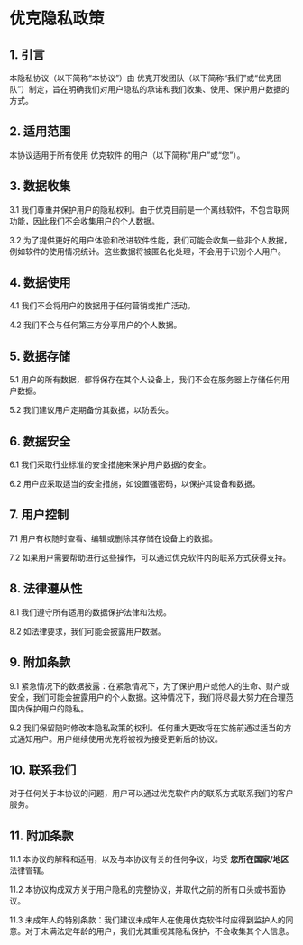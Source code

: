 # 优克隐私政策

## 1. 引言

本隐私协议（以下简称“本协议”）由 优克开发团队（以下简称“我们”或“优克团队”）制定，旨在明确我们对用户隐私的承诺和我们收集、使用、保护用户数据的方式。

## 2. 适用范围

本协议适用于所有使用 优克软件 的用户（以下简称“用户”或“您”）。

## 3. 数据收集

3.1 我们尊重并保护用户的隐私权利。由于优克目前是一个离线软件，不包含联网功能，因此我们不会收集用户的个人数据。

3.2 为了提供更好的用户体验和改进软件性能，我们可能会收集一些非个人数据，例如软件的使用情况统计。这些数据将被匿名化处理，不会用于识别个人用户。

## 4. 数据使用

4.1 我们不会将用户的数据用于任何营销或推广活动。

4.2 我们不会与任何第三方分享用户的个人数据。

## 5. 数据存储

5.1 用户的所有数据，都将保存在其个人设备上，我们不会在服务器上存储任何用户数据。

5.2 我们建议用户定期备份其数据，以防丢失。

## 6. 数据安全

6.1 我们采取行业标准的安全措施来保护用户数据的安全。

6.2 用户应采取适当的安全措施，如设置强密码，以保护其设备和数据。

## 7. 用户控制

7.1 用户有权随时查看、编辑或删除其存储在设备上的数据。

7.2 如果用户需要帮助进行这些操作，可以通过优克软件内的联系方式获得支持。

## 8. 法律遵从性

8.1 我们遵守所有适用的数据保护法律和法规。

8.2 如法律要求，我们可能会披露用户数据。

## 9. 附加条款

9.1 紧急情况下的数据披露：在紧急情况下，为了保护用户或他人的生命、财产或安全，我们可能会披露用户的个人数据。这种情况下，我们将尽最大努力在合理范围内保护用户的隐私。

9.2 我们保留随时修改本隐私政策的权利。任何重大更改将在实施前通过适当的方式通知用户。用户继续使用优克将被视为接受更新后的协议。

## 10. 联系我们

对于任何关于本协议的问题，用户可以通过优克软件内的联系方式联系我们的客户服务。

## 11. 附加条款

11.1 本协议的解释和适用，以及与本协议有关的任何争议，均受 **您所在国家/地区** 法律管辖。

11.2 本协议构成双方关于用户隐私的完整协议，并取代之前的所有口头或书面协议。

11.3 未成年人的特别条款：我们建议未成年人在使用优克软件时应得到监护人的同意。对于未满法定年龄的用户，我们尤其重视其隐私保护，不会收集其个人信息。
